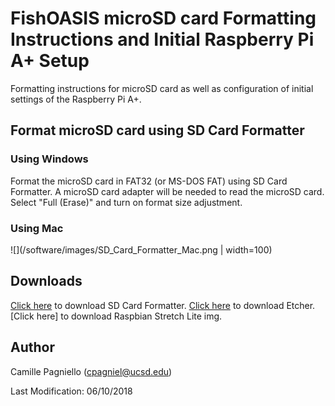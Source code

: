 # FishOASIS microSD card Formatting Instructions and Initial Raspberry Pi A+ Setup
Formatting instructions for microSD card as well as configuration of initial settings of the Raspberry Pi A+.

## Format microSD card using SD Card Formatter

### Using Windows
Format the microSD card in FAT32 (or MS-DOS FAT) using SD Card Formatter. A microSD card adapter will be needed to read the microSD card. Select "Full (Erase)" and turn on format size adjustment.

### Using Mac

![](/software/images/SD_Card_Formatter_Mac.png | width=100)

## Downloads

[Click here](https://www.sdcard.org/downloads/formatter_4/) to download SD Card Formatter. 
[Click here](https://etcher.io/) to download Etcher.
[Click here] to download Raspbian Stretch Lite img.

## Author
Camille Pagniello (cpagniel@ucsd.edu)

Last Modification: 06/10/2018
